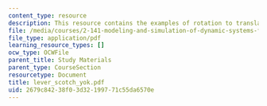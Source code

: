 ```yaml
---
content_type: resource
description: This resource contains the examples of rotation to translation.
file: /media/courses/2-141-modeling-and-simulation-of-dynamic-systems-fall-2006/2679c84238f03d32199771c55da6570e_lever_scotch_yok.pdf
file_type: application/pdf
learning_resource_types: []
ocw_type: OCWFile
parent_title: Study Materials
parent_type: CourseSection
resourcetype: Document
title: lever_scotch_yok.pdf
uid: 2679c842-38f0-3d32-1997-71c55da6570e
---
```

